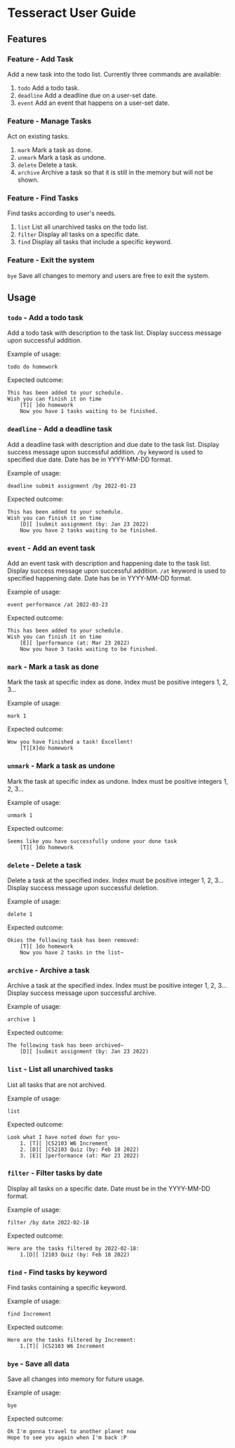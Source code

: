 # Tesseract User Guide

## Features 

### Feature - Add Task

Add a new task into the todo list. 
Currently three commands are available:
1. `todo` Add a todo task.
2. `deadline` Add a deadline due on a user-set date.
3. `event` Add an event that happens on a user-set date.

### Feature - Manage Tasks

Act on existing tasks.
1. `mark` Mark a task as done.
2. `unmark` Mark a task as undone.
3. `delete` Delete a task.
4. `archive` Archive a task so that it is still in the memory but will not be shown.

### Feature - Find Tasks

Find tasks according to user's needs.
1. `list` List all unarchived tasks on the todo list.
2. `filter` Display all tasks on a specific date.
3. `find` Display all tasks that include a specific keyword.

### Feature - Exit the system

`bye` Save all changes to memory and users are free to exit the system.

## Usage

### `todo` - Add a todo task

Add a todo task with description to the task list. 
Display success message upon successful addition.

Example of usage: 

`todo do homework`

Expected outcome:

```
This has been added to your schedule.
Wish you can finish it on time
    [T][ ]do homework
    Now you have 1 tasks waiting to be finished.
```

### `deadline` - Add a deadline task

Add a deadline task with description and due date to the task list. 
Display success message upon successful addition.
`/by` keyword is used to specified due date.
Date has be in YYYY-MM-DD format.

Example of usage: 

`deadline submit assignment /by 2022-01-23`

Expected outcome:

```
This has been added to your schedule.
Wish you can finish it on time
    [D][ ]submit assignment (by: Jan 23 2022)
    Now you have 2 tasks waiting to be finished.
```

### `event` - Add an event task

Add an event task with description and happening date to the task list. 
Display success message upon successful addition.
`/at` keyword is used to specified happening date.
Date has be in YYYY-MM-DD format.

Example of usage: 

`event performance /at 2022-03-23`

Expected outcome:

```
This has been added to your schedule.
Wish you can finish it on time
    [E][ ]performance (at: Mar 23 2022)
    Now you have 3 tasks waiting to be finished.
```

### `mark` - Mark a task as done

Mark the task at specific index as done.
Index must be positive integers 1, 2, 3...

Example of usage: 

`mark 1`

Expected outcome:

```
Wow you have finished a task! Excellent!
    [T][X]do homework
```

### `unmark` - Mark a task as undone

Mark the task at specific index as undone.
Index must be positive integers 1, 2, 3...

Example of usage: 

`unmark 1`

Expected outcome:

```
Seems like you have successfully undone your done task
    [T][ ]do homework
```

### `delete` - Delete a task

Delete a task at the specified index.
Index must be positive integer 1, 2, 3...
Display success message upon successful deletion.

Example of usage: 

`delete 1`

Expected outcome:

```
Okies the following task has been removed:
    [T][ ]do homework
    Now you have 2 tasks in the list~
```

### `archive` - Archive a task

Archive a task at the specified index.
Index must be positive integer 1, 2, 3... 
Display success message upon successful archive.

Example of usage: 

`archive 1`

Expected outcome:

```
The following task has been archived~
    [D][ ]submit assignment (by: Jan 23 2022)
```

### `list` - List all unarchived tasks

List all tasks that are not archived.

Example of usage: 

`list`

Expected outcome:

```
Look what I have noted down for you~
    1. [T][ ]CS2103 W6 Increment
    2. [D][ ]CS2103 Quiz (by: Feb 18 2022)
    3. [E][ ]performance (at: Mar 23 2022)
```

### `filter` - Filter tasks by date

Display all tasks on a specific date.
Date must be in the YYYY-MM-DD format.

Example of usage: 

`filter /by date 2022-02-18`

Expected outcome:

```
Here are the tasks filtered by 2022-02-18:
    1.[D][ ]2103 Quiz (by: Feb 18 2022)
```

### `find` - Find tasks by keyword

Find tasks containing a specific keyword.

Example of usage: 

`find Increment`

Expected outcome:

```
Here are the tasks filtered by Increment:
    1.[T][ ]CS2103 W6 Increment
```

### `bye` - Save all data

Save all changes into memory for future usage.

Example of usage: 

`bye`

Expected outcome:

```
Ok I'm gonna travel to another planet now
Hope to see you again when I'm back :P
```
